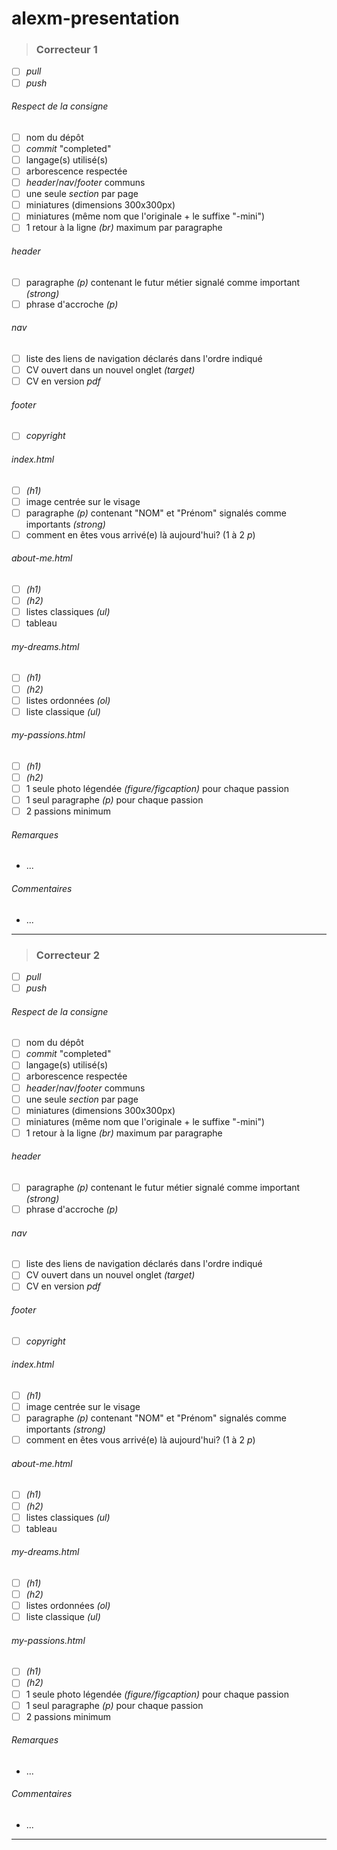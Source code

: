 # alexm-presentation

>### Correcteur 1
- [ ] *pull*
- [ ] *push*
###### *Respect de la consigne*
- [ ] nom du dépôt
- [ ] *commit* "completed"
- [ ] langage(s) utilisé(s)
- [ ] arborescence respectée
- [ ] *header*/*nav*/*footer* communs
- [ ] une seule *section* par page
- [ ] miniatures (dimensions 300x300px)
- [ ] miniatures (même nom que l'originale + le suffixe "-mini")
- [ ] 1 retour à la ligne *(br)* maximum par paragraphe
###### *header*
- [ ] paragraphe *(p)* contenant le futur métier signalé comme important *(strong)*
- [ ] phrase d'accroche *(p)*
###### *nav*
- [ ] liste des liens de navigation déclarés dans l'ordre indiqué
- [ ] CV ouvert dans un nouvel onglet *(target)*
- [ ] CV en version *pdf*
###### *footer*
- [ ] *copyright*
###### *index.html*
- [ ] *(h1)*
- [ ] image centrée sur le visage
- [ ] paragraphe *(p)* contenant "NOM" et "Prénom" signalés comme importants *(strong)*
- [ ] comment en êtes vous arrivé(e) là aujourd'hui? (1 à 2 *p*)
###### *about-me.html*
- [ ] *(h1)*
- [ ] *(h2)*
- [ ] listes classiques *(ul)*
- [ ] tableau
###### *my-dreams.html*
- [ ] *(h1)*
- [ ] *(h2)*
- [ ] listes ordonnées *(ol)*
- [ ] liste classique *(ul)*
###### *my-passions.html*
- [ ] *(h1)*
- [ ] *(h2)*
- [ ] 1 seule photo légendée *(figure/figcaption)* pour chaque passion
- [ ] 1 seul paragraphe *(p)* pour chaque passion
- [ ] 2 passions minimum
###### *Remarques*
- ...
###### *Commentaires*
- ...
---



>### Correcteur 2
- [ ] *pull*
- [ ] *push*
###### *Respect de la consigne*
- [ ] nom du dépôt
- [ ] *commit* "completed"
- [ ] langage(s) utilisé(s)
- [ ] arborescence respectée
- [ ] *header*/*nav*/*footer* communs
- [ ] une seule *section* par page
- [ ] miniatures (dimensions 300x300px)
- [ ] miniatures (même nom que l'originale + le suffixe "-mini")
- [ ] 1 retour à la ligne *(br)* maximum par paragraphe
###### *header*
- [ ] paragraphe *(p)* contenant le futur métier signalé comme important *(strong)*
- [ ] phrase d'accroche *(p)*
###### *nav*
- [ ] liste des liens de navigation déclarés dans l'ordre indiqué
- [ ] CV ouvert dans un nouvel onglet *(target)*
- [ ] CV en version *pdf*
###### *footer*
- [ ] *copyright*
###### *index.html*
- [ ] *(h1)*
- [ ] image centrée sur le visage
- [ ] paragraphe *(p)* contenant "NOM" et "Prénom" signalés comme importants *(strong)*
- [ ] comment en êtes vous arrivé(e) là aujourd'hui? (1 à 2 *p*)
###### *about-me.html*
- [ ] *(h1)*
- [ ] *(h2)*
- [ ] listes classiques *(ul)*
- [ ] tableau
###### *my-dreams.html*
- [ ] *(h1)*
- [ ] *(h2)*
- [ ] listes ordonnées *(ol)*
- [ ] liste classique *(ul)*
###### *my-passions.html*
- [ ] *(h1)*
- [ ] *(h2)*
- [ ] 1 seule photo légendée *(figure/figcaption)* pour chaque passion
- [ ] 1 seul paragraphe *(p)* pour chaque passion
- [ ] 2 passions minimum
###### *Remarques*
- ...
###### *Commentaires*
- ...
---